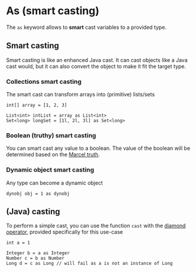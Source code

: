 # As (smart casting)

The `as` keyword allows to **smart** cast variables to a provided type.

## Smart casting

Smart casting is like an enhanced Java cast. It can cast objects like a Java cast would, but it
can also convert the object to make it fit the target type.

### Collections smart casting

The smart cast can transform arrays into (primitive) lists/sets 


```marcel
int[] array = [1, 2, 3]

List<int> intList = array as List<int>
Set<long> longSet = [1l, 2l, 3l] as Set<long>
```
### Boolean (truthy) smart casting
You can smart cast any value to a boolean. The value of the boolean will be determined based
on the [Marcel truth](../control-flows/marcel-truth.md).

### Dynamic object smart casting
Any type can become a dynamic object

```marcel
dynobj obj = 1 as dynobj
```

## (Java) casting

To perform a simple cast, you can use the function `cast` with the [diamond operator](../source-file-structure/functions.md#cast-results), 
provided specifically for this use-case

```marcel
int a = 1

Integer b = a as Integer
Number c = b as Number
Long d = c as Long // will fail as a is not an instance of Long
```